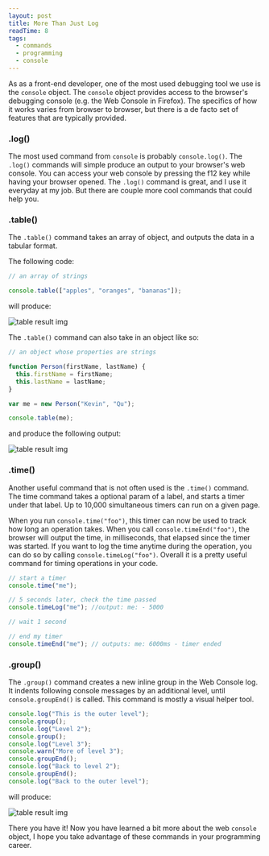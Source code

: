 ```yaml
---
layout: post
title: More Than Just Log
readTime: 8
tags:
  - commands
  - programming
  - console
---
```


As as a front-end developer, one of the most used debugging tool we use is the <code>console</code> object.
The <code>console</code> object provides access to the browser's debugging console (e.g. the Web Console in Firefox). 
The specifics of how it works varies from browser to browser, but there is a de facto set of features that are typically 
provided.
<!--more-->

### .log()
The most used command from <code>console</code> is probably <code>console.log()</code>. The <code>.log()</code> commands will
simple produce an output to your browser's web console. You can access your web console by pressing the f12 key while having
your browser opened. The <code>.log()</code> command is great, and I use it everyday at my job. But there are couple more cool
commands that could help you.

### .table()
The <code>.table()</code> command takes an array of object, and outputs the data in a tabular format.

The following code:
```javascript
// an array of strings

console.table(["apples", "oranges", "bananas"]);
```

will produce:

![table result img](https://mdn.mozillademos.org/files/8567/console-table-array.png "result table")

The <code>.table()</code> command can also take in an object like so:

```javascript
// an object whose properties are strings

function Person(firstName, lastName) {
  this.firstName = firstName;
  this.lastName = lastName;
}

var me = new Person("Kevin", "Qu");

console.table(me);
```

and produce the following output:

![table result img](https://mdn.mozillademos.org/files/8559/console-table-simple-object.png "result table")


### .time()
Another useful command that is not often used is the <code>.time()</code> command. The time command takes a optional
param of a label, and starts a timer under that label. Up to 10,000 simultaneous timers can run on a given page.

When you run <code>console.time("foo")</code>, this timer can now be used to track how long an operation takes. When you call <code>console.timeEnd("foo")</code>, the browser will output the time, in milliseconds, that elapsed since the timer was started. If you want to log the time anytime during the operation, you can do so by calling <code>console.timeLog("foo")</code>. Overall it is a pretty useful command for timing operations in your code.

```javascript
// start a timer
console.time("me");

// 5 seconds later, check the time passed
console.timeLog("me"); //output: me: - 5000

// wait 1 second

// end my timer
console.timeEnd("me"); // outputs: me: 6000ms - timer ended

```

### .group()
The <code>.group()</code> command creates a new inline group in the Web Console log. It indents following 
console messages by an additional level, until <code>console.groupEnd()</code> is called. This command is 
mostly a visual helper tool.

```javascript
console.log("This is the outer level");
console.group();
console.log("Level 2");
console.group();
console.log("Level 3");
console.warn("More of level 3");
console.groupEnd();
console.log("Back to level 2");
console.groupEnd();
console.log("Back to the outer level");
```

will produce:

![table result img](https://mdn.mozillademos.org/files/3604/nesting.png "result table")

There you have it! Now you have learned a bit more about the web <code>console</code> object, I hope you take advantage of these commands in your programming career.
